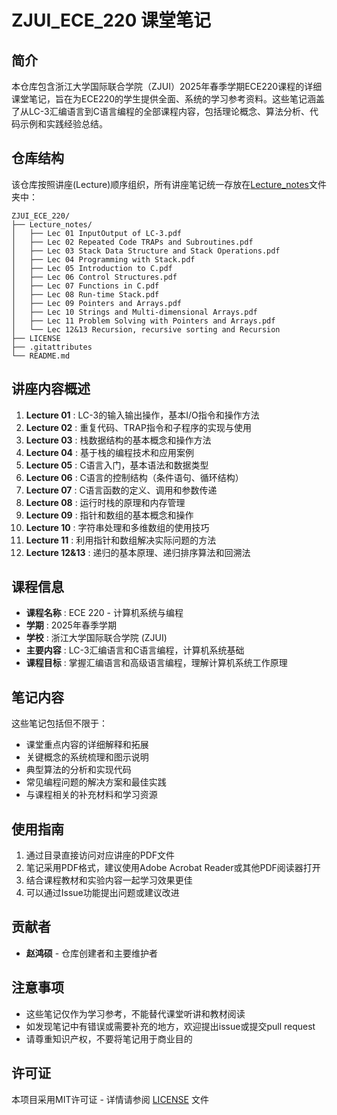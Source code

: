 # ZJUI_ECE_220 课堂笔记

## 简介

本仓库包含浙江大学国际联合学院（ZJUI）2025年春季学期ECE220课程的详细课堂笔记，旨在为ECE220的学生提供全面、系统的学习参考资料。这些笔记涵盖了从LC-3汇编语言到C语言编程的全部课程内容，包括理论概念、算法分析、代码示例和实践经验总结。

## 仓库结构

该仓库按照讲座(Lecture)顺序组织，所有讲座笔记统一存放在[Lecture_notes](vscode-file://vscode-app/Applications/Visual%20Studio%20Code.app/Contents/Resources/app/out/vs/code/electron-sandbox/workbench/workbench.html)文件夹中：

```
ZJUI_ECE_220/
├── Lecture_notes/
│   ├── Lec 01 InputOutput of LC-3.pdf
│   ├── Lec 02 Repeated Code TRAPs and Subroutines.pdf
│   ├── Lec 03 Stack Data Structure and Stack Operations.pdf
│   ├── Lec 04 Programming with Stack.pdf
│   ├── Lec 05 Introduction to C.pdf
│   ├── Lec 06 Control Structures.pdf
│   ├── Lec 07 Functions in C.pdf
│   ├── Lec 08 Run-time Stack.pdf
│   ├── Lec 09 Pointers and Arrays.pdf
│   ├── Lec 10 Strings and Multi-dimensional Arrays.pdf
│   ├── Lec 11 Problem Solving with Pointers and Arrays.pdf
│   └── Lec 12&13 Recursion, recursive sorting and Recursion 
├── LICENSE
├── .gitattributes
└── README.md
```

## 讲座内容概述

1. **Lecture 01** : LC-3的输入输出操作，基本I/O指令和操作方法
2. **Lecture 02** : 重复代码、TRAP指令和子程序的实现与使用
3. **Lecture 03** : 栈数据结构的基本概念和操作方法
4. **Lecture 04** : 基于栈的编程技术和应用案例
5. **Lecture 05** : C语言入门，基本语法和数据类型
6. **Lecture 06** : C语言的控制结构（条件语句、循环结构）
7. **Lecture 07** : C语言函数的定义、调用和参数传递
8. **Lecture 08** : 运行时栈的原理和内存管理
9. **Lecture 09** : 指针和数组的基本概念和操作
10. **Lecture 10** : 字符串处理和多维数组的使用技巧
11. **Lecture 11** : 利用指针和数组解决实际问题的方法
12. **Lecture 12&13** : 递归的基本原理、递归排序算法和回溯法

## 课程信息

* **课程名称** : ECE 220 - 计算机系统与编程
* **学期** : 2025年春季学期
* **学校** : 浙江大学国际联合学院 (ZJUI)
* **主要内容** : LC-3汇编语言和C语言编程，计算机系统基础
* **课程目标** : 掌握汇编语言和高级语言编程，理解计算机系统工作原理

## 笔记内容

这些笔记包括但不限于：

* 课堂重点内容的详细解释和拓展
* 关键概念的系统梳理和图示说明
* 典型算法的分析和实现代码
* 常见编程问题的解决方案和最佳实践
* 与课程相关的补充材料和学习资源

## 使用指南

1. 通过目录直接访问对应讲座的PDF文件
2. 笔记采用PDF格式，建议使用Adobe Acrobat Reader或其他PDF阅读器打开
3. 结合课程教材和实验内容一起学习效果更佳
4. 可以通过Issue功能提出问题或建议改进

## 贡献者

* **赵鸿硕** - 仓库创建者和主要维护者

## 注意事项

* 这些笔记仅作为学习参考，不能替代课堂听讲和教材阅读
* 如发现笔记中有错误或需要补充的地方，欢迎提出issue或提交pull request
* 请尊重知识产权，不要将笔记用于商业目的

## 许可证

本项目采用MIT许可证 - 详情请参阅 [LICENSE](vscode-file://vscode-app/Applications/Visual%20Studio%20Code.app/Contents/Resources/app/out/vs/code/electron-sandbox/workbench/workbench.html) 文件
